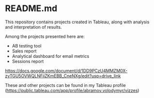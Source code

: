 # README.md

This repository contains projects created in Tableau, along with analysis and interpretation of results.

Among the projects presented here are:
- AB testing tool
- Sales report
- Analytical dashboard for email metrics
- Sessions report
  
https://docs.google.com/document/d/1DD9PCzU4MMZM0X-zyTGU5OVWQLNFiiZKmEBB_CneNXg/edit?usp=drive_link

These and other projects can be found in my Tableau profile (https://public.tableau.com/app/profile/abramov.volodymyr/vizzes)
